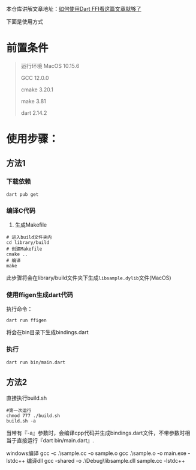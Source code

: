 本仓库讲解文章地址：[如何使用Dart FFI看这篇文章就够了](https://juejin.cn/post/7055306930507497485)

下面是使用方式

# 前置条件

> 运行环境 MacOS 10.15.6
> 
> GCC 12.0.0
> 
> cmake 3.20.1
>
> make 3.81
>
> dart 2.14.2

# 使用步骤：

## 方法1
### 下载依赖
```
dart pub get
```

### 编译C代码

1. 生成Makefile

```shell
# 进入build文件夹内
cd library/build
# 创建Makefile
cmake ..
# 编译
make
```

此步骤将会在library/build文件夹下生成`libsample.dylib`文件(MacOS)

### 使用ffigen生成dart代码

执行命令：
```
dart run ffigen
```
将会在bin目录下生成bindings.dart

### 执行
```
dart run bin/main.dart
```

## 方法2
直接执行build.sh
```
#第一次运行
chmod 777 ./build.sh
build.sh -a
```
当带有『-a』参数时，会编译cpp代码并生成bindings.dart文件，不带参数时相当于直接运行『dart bin/main.dart』.



windows编译
gcc -c .\sample.cc -o sample.o
gcc .\sample.o -o main.exe -lstdc++
编译dll
gcc -shared -o .\Debug\libsample.dll sample.cc -lstdc++

